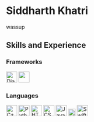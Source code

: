 # Siddharth Khatri
wassup

## Skills and Experience

### Frameworks
<img src="https://drive.google.com/thumbnail?id=1kfJsmhgcfTk6JXdlTCgc-26Dut-XERtr" alt="Django" height=30px> <img src="https://drive.google.com/thumbnail?id=1k5Sees-oXOSi3Ntw8VJXZHHjE4lWp7B8" al="Flutter" height=30px>

### Languages
<img src="https://drive.google.com/thumbnail?id=1VLpb8pbZ5AoaIx-hvHL0OdJxri34RPSE" alt="C++" height=30px> <img src="https://drive.google.com/thumbnail?id=1IEjFFen_c_iuBV0L3q1tGIWu8LfV6KRz" alt="Python" height=30px> <img src="https://drive.google.com/thumbnail?id=129xqLZKHg9x4C1xlLwVsg6nNVjx8XrMW" alt="HTML" height=30px> <img src="https://drive.google.com/thumbnail?id=1koCwdTqQ8fWN05u_ebQMHKoZck0QcZDq" alt="CSS" height=30px> <img src="https://drive.google.com/thumbnail?id=1OgpRe7r16u6mjTFT_X2LHtwur5ngjaSC" alt="JavaScript" height=30px height=30px> <img src="https://drive.google.com/thumbnail?id=1vkf-Ui67coq6ArU52owAh8lcS46d9Lvz" alt="Java" width=20px> <img src="https://drive.google.com/thumbnail?id=1Tta74m9tmgchFIFvoN4BvRgEpbbKmD-j" alt="Swift" height=30px>

